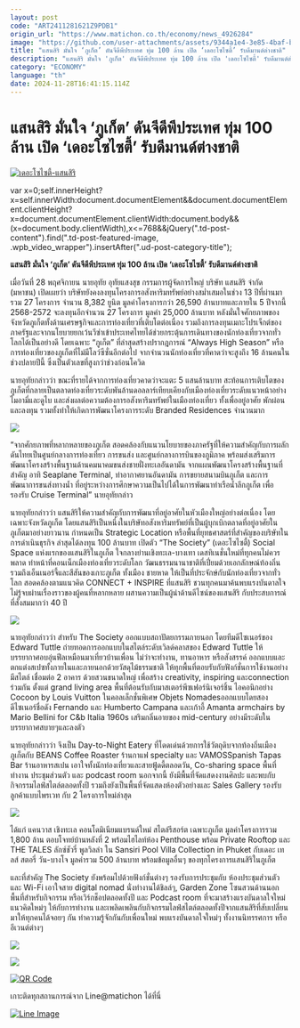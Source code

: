 ```yaml
---
layout: post
code: "ART2411281621Z9PDB1"
origin_url: "https://www.matichon.co.th/economy/news_4926284"
image: "https://github.com/user-attachments/assets/9344a1e4-3e85-4baf-b719-7ebccb0f359f"
title: "แสนสิริ มั่นใจ ‘ภูเก็ต’ ดันจีดีพีประเทศ ทุ่ม 100 ล้าน เปิด ‘เดอะโซไซตี้’ รับดีมานด์ต่างชาติ"
description: "แสนสิริ มั่นใจ 'ภูเก็ต' ดันจีดีพีประเทศ ทุ่ม 100 ล้าน เปิด 'เดอะโซไซตี้' รับดีมานด์ต่างชาติ"
category: "ECONOMY"
language: "th"
date: 2024-11-28T16:41:15.114Z
---
```


# แสนสิริ มั่นใจ ‘ภูเก็ต’ ดันจีดีพีประเทศ ทุ่ม 100 ล้าน เปิด ‘เดอะโซไซตี้’ รับดีมานด์ต่างชาติ

[![](https://www.matichon.co.th/wp-content/uploads/2024/11/เดอะโซไซตี้-แสนสิริ.jpg "เดอะโซไซตี้-แสนสิริ")](https://www.matichon.co.th/wp-content/uploads/2024/11/เดอะโซไซตี้-แสนสิริ.jpg)

var x=0;self.innerHeight?x=self.innerWidth:document.documentElement&&document.documentElement.clientHeight?x=document.documentElement.clientWidth:document.body&&(x=document.body.clientWidth),x<=768&&jQuery(".td-post-content").find(".td-post-featured-image, .wpb\_video\_wrapper").insertAfter(".ud-post-category-title");

**แสนสิริ มั่นใจ ‘ภูเก็ต’ ดันจีดีพีประเทศ ทุ่ม 100 ล้าน เปิด ‘เดอะโซไซตี้’ รับดีมานด์ต่างชาติ**

เมื่อวันที่ 28 พฤศจิกายน นายอุทัย อุทัยแสงสุข กรรมการผู้จัดการใหญ่ บริษัท แสนสิริ จำกัด (มหาชน) เปิดเผยว่า บริษัทยังคงลงทุนโครงการอสังหาริมทรัพย์อย่างสม่ำเสมอในช่วง 13 ปีที่ผ่านมา รวม 27 โครงการ จำนวน 8,382 ยูนิต มูลค่าโครงการกว่า 26,590 ล้านบาทและภายใน 5 ปีจากนี้ 2568-2572 จะลงทุนอีกจำนวน 27 โครงการ มูลค่า 25,000 ล้านบาท หลังมั่นใจศักยภาพของจังหวัดภูเก็ตทั้งด้านเศรษฐกิจและการท่องเที่ยวที่เติบโตต่อเนื่อง รวมถึงการลงทุนเมกะโปรเจ็กต์ของภาครัฐและจากนโยบายยกเว้นวีซ่าเข้าประเทศไทยได้ช่วยกระตุ้นการเดินทางของนักท่องเที่ยวจากทั่วโลกได้เป็นอย่างดี โดยเฉพาะ “ภูเก็ต” ที่ล่าสุดสร้างปรากฎการณ์ “Always High Season” หรือการท่องเที่ยวของภูเก็ตที่ไม่มีโลว์ซีซั่นอีกต่อไป จากจำนวนนักท่องเที่ยวที่คาดว่าจะสูงถึง 16 ล้านคนในช่วงปลายปีนี้ ซึ่งเป็นตัวเลขที่สูงกว่าช่วงก่อนโควิด

นายอุทัยกล่าวว่า ขณะที่รายได้จากการท่องเที่ยวคาดว่าจะแตะ 5 แสนล้านบาท สะท้อนการเติบโตของภูเก็ตที่กลายเป็นตลาดท่องเที่ยวระดับพันล้านดอลลาร์เทียบเคียงกับเมืองท่องเที่ยวระดับแนวหน้าอย่างไมอามี่และดูไบ และส่งผลต่อความต้องการอสังหาริมทรัพย์ในเมืองท่องเที่ยว ทั้งเพื่ออยู่อาศัย พักผ่อน และลงทุน รวมทั้งทำให้เกิดการพัฒนาโครงการระดับ Branded Residences จำนวนมาก

![](https://www.matichon.co.th/wp-content/uploads/2024/11/65F8B219-3B67-42BF-82B5-ADEA0CCEBDB8.jpg)

“จากศักยภาพที่หลากหลายของภูเก็ต สอดคล้องกับแนวนโยบายของภาครัฐที่ให้ความสำคัญกับการผลักดันไทยเป็นศูนย์กลางการท่องเที่ยว การขนส่ง และศูนย์กลางการบินของภูมิภาค พร้อมส่งเสริมการพัฒนาโครงสร้างพื้นฐานด้านคมนาคมขนส่งชายฝั่งทะเลอันดามัน จากแผนพัฒนาโครงสร้างพื้นฐานที่สำคัญ อาทิ Seaplane Terminal, ท่าอากาศยานอันดามัน การขยายสนามบินภูเก็ต และการพัฒนาการขนส่งทางน้ำ ที่อยู่ระหว่างการศึกษาความเป็นไปได้ในการพัฒนาท่าเรือน้ำลึกภูเก็ต เพื่อรองรับ Cruise Terminal” นายอุทัยกล่าว

นายอุทัยกล่าวว่า แสนสิริให้ความสำคัญกับการพัฒนาที่อยู่อาศัยในหัวเมืองใหญ่อย่างต่อเนื่อง โดยเฉพาะจังหวัดภูเก็ต โดยแสนสิริเป็นหนึ่งในบริษัทอสังหาริมทรัพย์ที่เป็นผู้บุกเบิกตลาดที่อยู่อาศัยในภูเก็ตมาอย่างยาวนาน กำหนดเป็น Strategic Location หรือพื้นที่ยุทธศาสตร์ที่สำคัญของบริษัทในการดำเนินธุรกิจ ล่าสุดได้ลงทุน 100 ล้านบาท เปิดตัว “The Society” (เดอะโซไซตี้) Social Space แห่งแรกของแสนสิริในภูเก็ต ใจกลางย่านเชิงทะเล-บางเทา เดสทิเนชั่นใหม่ที่ทุกคนไม่ควรพลาด ทำหน้าที่คอนเน็กเมืองท่องเที่ยวระดับโลก วัฒนธรรมนานาชาติที่เปี่ยมด้วยเอกลักษณ์ท้องถิ่น รวมถึงเอ็นเนอร์จี้และสีสันของเกาะภูเก็ต ทั้งเมือง ชายหาด ให้เป็นที่ประจักษ์กับนักท่องเที่ยวจากทั่วโลก สอดคล้องตามแนวคิด CONNECT + INSPIRE ที่แสนสิริ ชวนทุกคนมาค้นพบแรงบันดาลใจไม่รู้จบผ่านเรื่องราวของผู้คนที่หลากหลาย ผสานความเป็นผู้นำด้านดีไซน์ของแสนสิริ กับประสบการณ์ที่สั่งสมมากว่า 40 ปี

![](https://www.matichon.co.th/wp-content/uploads/2024/11/F426E32E-EE04-485B-B624-282431428E00.jpg)

นายอุทัยกล่าวว่า สำหรับ The Society ออกแบบสถาปัตยกรรมภายนอก โดยทีมดีไซเนอร์ของ Edward Tuttle ถ่ายทอดการออกแบบในสไตล์ระดับเวิลด์คลาสของ Edward Tuttle ให้บรรยากาศอบอุ่นฟีลเหมือนมาเที่ยวบ้านเพื่อน ไม่ว่าจะทำงาน, ทานอาหาร หรือสังสรรค์ ออกแบบและตกแต่งสเปซทั้งภายในและภายนอกด้วยวัสดุไม้ธรรมชาติ ให้ทุกพื้นที่ตอบรับกับฟังก์ชั่นการใช้งานอย่างมีสไตล์ เชื่อมต่อ 2 อาคาร ด้วยสวนขนาดใหญ่ เพื่อสร้าง creativity, inspiring และconnection ร่วมกัน ตั้งแต่ grand living area พื้นที่ต้อนรับกับมาสเตอร์พีซเฟอร์นิเจอร์ชิ้น ไอคอนิกอย่าง Cocoon by Louis Vuitton ในคอลเล็กชั่นพิเศษ Objets Nomadesออกแบบโดยสองดีไซเนอร์ชื่อดัง Fernando และ Humberto Campana และเก้าอี้ Amanta armchairs by Mario Bellini for C&b Italia 1960s เสริมกลิ่นอายของ mid-century อย่างมีระดับในบรรยากาศสบายๆและลงตัว

นายอุทัยกล่าวว่า จึงเป็น Day-to-Night Eatery ที่โดดเด่นด้วยการใช้วัตถุดิบจากท้องถิ่นเมืองภูเก็ตกับ BEANS Coffee Roaster ร้านกาแฟ specialty และ VAMOSSpanish Tapas Bar ร้านอาหารสเปน เอาใจทั้งนักท่องเที่ยวและสายฟู้ดดี้ตลอดวัน, Co-sharing space พื้นที่ทำงาน ประชุมส่วนตัว และ podcast room นอกจากนี้ ยังมีพื้นที่จัดแสดงงานศิลปะ และพบกับกิจกรรมไลฟ์สไตล์ตลอดทั้งปี รวมถึงยังเป็นพื้นที่จัดแสดงห้องตัวอย่างและ Sales Gallery รองรับลูกค้าแบบไพรเวท กับ 2 โครงการใหม่ล่าสุด

![](https://www.matichon.co.th/wp-content/uploads/2024/11/S__154886146.jpg)

ได้แก่ แคนวาส เชิงทะเล คอนโดมิเนียมแบรนด์ใหม่ สไตล์รีสอร์ต เฉพาะภูเก็ต มูลค่าโครงการรวม 1,800 ล้าน ตอบโจทย์บ้านหลังที่ 2 พร้อมไฮไลท์ห้อง Penthouse พร้อม Private Rooftop และ THE TALES ลักซ์ชัวรี่ พูลวิลล่า ใน Sansiri Pool Villa Collection in Phuket กับเดอะ เทลส์ สตอรี่ วัน-บางโจ มูลค่ารวม 500 ล้านบาท พร้อมข้อมูลอื่นๆ ของทุกโครงการแสนสิริในภูเก็ต

และที่สำคัญ The Society ยังพร้อมไปด้วยฟังก์ชั่นต่างๆ รองรับการประชุมกับ ห้องประชุมส่วนตัว และ Wi-Fi เอาใจสาย digital nomad นั่งทำงานได้ชิลล์ๆ, Garden Zone โซนสวนด้านนอก พื้นที่สำหรับกิจกรรม หรือเวิร์กช็อปตลอดทั้งปี และ Podcast room ที่จะมาสร้างแรงบันดาลใจใหม่ แนวคิดใหม่ๆ ให้กับการทำงาน และเพลิดเพลินกับกิจกรรมไลฟ์สไตล์ตลอดทั้งปีจากแสนสิริที่สับเปลี่ยนมาให้ทุกคนได้จอยๆ กัน ทำความรู้จักกันกับเพื่อนใหม่ พบแรงบันดาลใจใหม่ๆ ทั้งงานนิทรรศการ หรืออีเวนต์ต่างๆ

![](https://www.matichon.co.th/wp-content/uploads/2024/11/8DEB924A-1D1C-4B1A-A158-A84149A13281.jpg)

![](https://www.matichon.co.th/wp-content/uploads/2024/11/EFF49124-2E11-458F-B994-2FFE4B4256B5.jpg)

[![QR Code](https://www.matichon.co.th/wp-content/uploads/2023/07/wob1371z.jpg)](https://lin.ee/ht0nDxX)

เกาะติดทุกสถานการณ์จาก Line@matichon ได้ที่นี่

[![Line Image](https://www.matichon.co.th/wp-content/uploads/2023/07/th.png)](https://lin.ee/ht0nDxX)